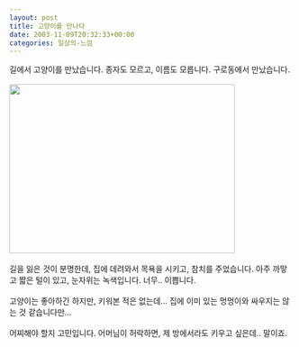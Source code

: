 ```yaml
---
layout: post
title: 고양이를 만나다
date: 2003-11-09T20:32:33+00:00
categories: 일상의-느낌
---
```

길에서 고양이를 만났습니다. 종자도 모르고, 이름도 모릅니다. 구로동에서 만났습니다.<br /><br /><img src="http://jinto.pe.kr/logs/archives/Dsc02577_s.jpg" width="400" height="300" border="0" /><br /><br />길을 잃은 것이 분명한데, 집에 데려와서 목욕을 시키고, 참치를 주었습니다. 아주 까맣고 짧은 털이 있고, 눈자위는 녹색입니다. 너무.. 이쁩니다.<br /><br />고양이는 좋아하긴 하지만, 키워본 적은 없는데... 집에 이미 있는 멍멍이와 싸우지는 않는 것 같습니다만... <br /><br />어찌해야 할지 고민입니다. 어머님이 허락하면, 제 방에서라도 키우고 싶은데.. 말이죠.
